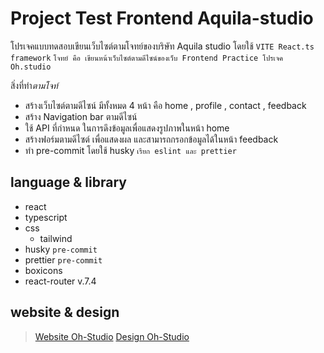 # Project Test Frontend Aquila-studio

โปรเจคแบบทดสอบเขียนเว็บไซต์ตามโจทย์ของบริษัท Aquila studio โดยใช้ `VITE React.ts framework`
`โจทย์ คือ เขียนหน้าเว็บไซต์ตามดีไซน์ของเว็บ Frontend Practice โปรเจค Oh.studio`

สิ่งที่ทำ*ตามโจท์*

* สร้างเว็บไซต์ตามดีไซน์ มีทั้งหมด 4 หน้า คือ home , profile , contact , feedback
* สร้าง Navigation bar ตามดีไซน์
* ใช้ API ที่กำหนด ในการดึงข้อมูลเพื่อแสดงรูปภาพในหน้า home
* สร้างฟอร์มตามดีไซต์ เพื่อแสดงผล และสามารถกรอกข้อมูลได้ในหน้า feedback
* ทำ pre-commit โดยใช้ husky `เรียก eslint และ prettier`


## language & library

* react
* typescript
* css
  * tailwind
* husky       `pre-commit`
* prettier    `pre-commit`
* boxicons
* react-router v.7.4

## website & design
> [Website Oh-Studio](https://oh-studio-dev.netlify.app/)
> [Design Oh-Studio](https://www.frontendpractice.com/projects/oh-studio)
